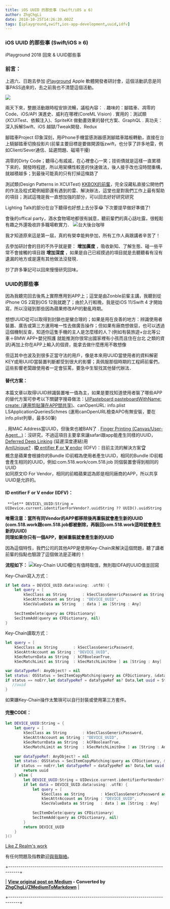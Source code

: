 ```yaml
---
title: iOS UUID 的那些事 (Swift/iOS ≥ 6)
author: ZhgChgLi
date: 2018-10-25T14:26:20.002Z
tags: [iplayground,swift,ios-app-development,uuid,idfv]
---
```


### iOS UUID 的那些事 (Swift/iOS ≥ 6)

iPlayground 2018 回來 & UUID那些事
### 前言：

上週六、日跑去參加 [iPlayground](https://iplayground.io/) Apple 軟體開發者研討會，這個活動訊息是同事PASS過來的，去之前我也不清楚這個活動。

![](images/a4bc3bce7513/1*gEmmuDOD92d2b2fLp4AKsw.jpeg "")

兩天下來，整題活動跟時程安排流暢，議程內容：
. 趣味的：腳踏車、凋零的Code、iOS/API 演進史、威利在哪裡(CoreML Vision)
. 實用的：測試類 (XCUITest、依賴注入)、SpriteKit 做動畫效果的替代方案、GraphQL
. 真功夫：深入拆解Swift、iOS 越獄/Tweak開發、Redux


腳踏車Project 印象深刻，用iPhone手機當感測器感測腳踏車踏板轉動，直接在台上騎腳踏車切換投影片(前輩主要目標是要做開源版zwift，也分享了許多地雷，例如Client/Sever通信、延遲問題、磁場干擾)

凋零的Dirty Code；聽得心有戚戚，在心裡會心一笑；技術債就是這樣一直累積下來的，開發時程趕，所以用架構性較差的快速做法，後人接手改也沒時間重構，就越積越多；到最後可能真的只有打掉這條路了

測試類(Design Patterns in XCUITest) [KKBOX的前輩](https://www.facebook.com/TestingWithKK/)，完全沒藏私直接公開他們的作法及程式範例細節還有遇到的雷、解決辦法，這堂也是對我們工作上最有幫助的項目；測試這塊是我一直想加強的部分，可以回去好好研究研究


Lighting Talk的部分在台下聽得也好想上去分享😂 下次要提早做好準備了!

會後的offical party，酒水食物場地都很有誠意，聽前輩們的真心話吐露，很輕鬆有趣之外還吸收許多職場軟實力．
![台大後台咖啡](images/a4bc3bce7513/1*Xwk_96lVKcMKgeL7IOC70g.jpeg "台大後台咖啡")

我才知道原來這是第一屆，真的有榮幸能夠參加，所有工作人員跟講者辛苦了！

去參加研討會的目的不外乎就是要： **增加廣度** ，吸收新知、了解生態、碰一些平常不會接觸的項目跟 **增加深度** ，如果是自己已經摸過的項目就是去聽聽看有沒有遺漏的地方或是還有其他做法沒發現．


抄了許多筆記可以回來慢慢研究回味。
### UUID的那些事

因為我聽完回去後馬上實際應用到APP上；這堂是由Zonble前輩主講，我聽到從iPhone OS 2寫到iOS 12我就跪了；由於入行較晚，我是從iOS 11/Swift 4 才開始寫，所以沒碰到那些因為蘋果修改API的動亂時期。

想想UUID從可以取得到封鎖也是蠻合理的；如果是用在良善的地方：辨識使用者裝置、廣告或第三方運用唯一性去做廣告操作；但如果有廠商想做惡，也可以透過這個機制反查，知道你這隻手機的主人是怎麼樣的人？(例如有裝旅遊+台北等公車＋BMW APP+嬰兒照護 就能推測你很常出國家裡有小孩而且住在台北 之類的資訊)再加上你在APP上輸入的個資，能拿去做什麼應用不敢想像

但這其中也波及到很多正當守法的用戶，像是本來用UUID當使用者的資料解密KEY或用UUID當裝置判斷都受到很大的影響；真佩服那個時期的工程師前輩們，這些影響老闆跟使用者一定會狂罵，要急中生智找其他替代辦法．
#### 替代方案：

本篇文章以取得UUID辨識裝置唯一值為主，如果是要找知道使用者裝了哪些APP的替代方案可參考以下關鍵字搜尋做法：[UIPasteboard pasteboardWithName: create: (運用剪貼簿在APP間共享)](https://link.medium.com/YTheNPnHH7)、canOpenURL: info.plist LSApplicationQueriesSchmes (運用canOpenURL檢查APO有無安裝，要在info.plist列舉，最多50筆)

. 用MAC Address當UUID，但後來也被BAN了
. [Finger Printing (Canvas/User-Agent…)](/@ravielakshmanan/web-browser-uniqueness-and-fingerprinting-7eac3c381805)：沒研究，不過這項目主要拿來讓safari跟app能產生同樣的UUID， [Deferred Deep Linking](https://www.jianshu.com/p/fa48387d56ea) (延遲深度連結)用  
[AmIUnique?](https://amiunique.org/)
. [**ID** entifier **F** or **V** endor](https://www.jianshu.com/p/b810d7e007ad) (IDFV)：目前主流的解決方案🏆  
概念是蘋果會根據你的Bundle ID前輟為使用者產生UUID，相同的Bundle ID前輟會產生相同的UUID，例如:com.518.work/com.518.job 同個裝置會得到相同的UUID  
如同原文ID For Vendor，相同的前輟蘋果認為即是相同廠商的APP，所以共享UUID是允許的。

####  **ID** entifier **F** or **V** endor (IDFV)：
```
 **let** DEVICE\_UUID:String = UIDevice.current.identifierForVendor?.uuidString ?? UUID().uuidString
```

**唯需注意：當所有同Vendor的APP都移除後再重裝就會產生新的UUID (**com.518.work跟com.518.job都被刪除，再裝回com.518.work這時就會產生新的UUID**)  
同理如果你只有一個APP，刪掉重裝就會產生新的UUID**  

因為這個特性，我們公司的其他APP是使用Key-Chain來解決這個問題，聽了講者前輩的指點也驗證了這個做法是正確的！

 **流程如下：** 
![Key-Chain UUID欄位有值時取值，無則取IDFA的UUID值並回寫](images/a4bc3bce7513/1*-8rufG1QW-J5tn6ZadT17A.jpeg "Key-Chain UUID欄位有值時取值，無則取IDFA的UUID值並回寫")

Key-Chain寫入方式：
```Swift
if let data = DEVICE_UUID.data(using: .utf8) {
    let query = [
        kSecClass as String       : kSecClassGenericPassword as String,
        kSecAttrAccount as String : "DEVICE_UUID",
        kSecValueData as String   : data ] as [String : Any]
    
    SecItemDelete(query as CFDictionary)
    SecItemAdd(query as CFDictionary, nil)
}
```

Key-Chain讀取方式：
```Swift
let query = [
    kSecClass as String       : kSecClassGenericPassword,
    kSecAttrAccount as String : "DEVICE_UUID",
    kSecReturnData as String  : kCFBooleanTrue,
    kSecMatchLimit as String  : kSecMatchLimitOne ] as [String : Any]

var dataTypeRef: AnyObject? = nil
let status: OSStatus = SecItemCopyMatching(query as CFDictionary, &dataTypeRef)
if status == noErr,let dataTypeRef = dataTypeRef as? Data,let uuid = String(data:dataTypeRef, encoding: .utf8) {
   //uuid
} 
```

如果嫌Key-Chain操作太繁瑣可以自行封裝或使用第三方套件。
#### 完整CODE：
```Swift
let DEVICE_UUID:String = {
    let query = [
        kSecClass as String       : kSecClassGenericPassword,
        kSecAttrAccount as String : "DEVICE_UUID",
        kSecReturnData as String  : kCFBooleanTrue,
        kSecMatchLimit as String  : kSecMatchLimitOne ] as [String : Any]
    
    var dataTypeRef: AnyObject? = nil
    let status: OSStatus = SecItemCopyMatching(query as CFDictionary, &dataTypeRef)
    if status == noErr,let dataTypeRef = dataTypeRef as? Data,let uuid = String(data:dataTypeRef, encoding: .utf8) {
        return uuid
    } else {
        let DEVICE_UUID:String = UIDevice.current.identifierForVendor?.uuidString ?? UUID().uuidString
        if let data = DEVICE_UUID.data(using: .utf8) {
            let query = [
                kSecClass as String       : kSecClassGenericPassword as String,
                kSecAttrAccount as String : "DEVICE_UUID",
                kSecValueData as String   : data ] as [String : Any]
        
            SecItemDelete(query as CFDictionary)
            SecItemAdd(query as CFDictionary, nil)
        }
        return DEVICE_UUID
    }
}()
```
[Like Z Realm's work](https://cdn.embedly.com/widgets/media.html?src=https%3A%2F%2Fbutton.like.co%2Fin%2Fembed%2Fzhgchgli%2Fbutton&display_name=LikeCoin&url=https%3A%2F%2Fbutton.like.co%2Fzhgchgli&image=https%3A%2F%2Fstorage.googleapis.com%2Flikecoin-foundation.appspot.com%2Flikecoin_store_user_zhgchgli_main%3FGoogleAccessId%3Dfirebase-adminsdk-eyzut%2540likecoin-foundation.iam.gserviceaccount.com%26Expires%3D2430432000%26Signature%3DgFRSNto%252BjjxXpRoYyuEMD5Ecm7mLK2uVo1vGz4NinmwLnAK0BGjcfKnItFpt%252BcYurx3wiwKTvrxvU019ruiCeNav7s7QUs5lgDDBc7c6zSVRbgcWhnJoKgReRkRu6Gd93WvGf%252BOdm4FPPgvpaJV9UE7h2MySR6%252B%252F4a%252B4kJCspzCTmLgIewm8W99pSbkX%252BQSlZ4t5Pw22SANS%252BlGl1nBCX48fGg%252Btg0vTghBGrAD2%252FMEXpGNJCdTPx8Gd9urOpqtwV4L1I2e2kYSC4YPDBD6pof1O6fKX%252BI8lGLEYiYP1sthjgf8Y4ZbgQr4Kt%252BRYIicx%252Bg6w3YWTg5zgHxAYhOINXw%253D%253D&key=a19fcc184b9711e1b4764040d3dc5c07&type=text%2Fhtml&schema=like)

有任何問題及指教歡迎[與我聯絡](https://www.zhgchg.li/contact)。




+-----------------------------------------------------------------------------------+

| **[View original post on Medium](https://medium.com/zrealm-ios-dev/ios-uuid-%E7%9A%84%E9%82%A3%E4%BA%9B%E4%BA%8B-swift-ios-6-a4bc3bce7513) - Converted by [ZhgChgLi](https://blog.zhgchg.li)/[ZMediumToMarkdown](https://github.com/ZhgChgLi/ZMediumToMarkdown)** |

+-----------------------------------------------------------------------------------+
